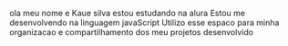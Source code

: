 ola meu nome e Kaue silva
estou estudando na alura
Estou me desenvolvendo na linguagem javaScript
Utilizo esse espaco para minha organizacao e compartilhamento dos meu projetos desenvolvido
